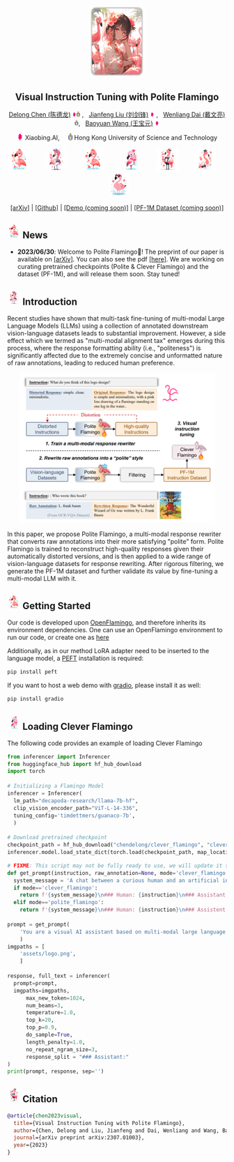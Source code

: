 
<div align="center">
  <img src="assets/main_logo.png" alt="Logo" width="128">

## Visual Instruction Tuning with Polite Flamingo

[Delong Chen (陈德龙)](https://chendelong.world/)
<img src="assets/xiaobing_logo.jpg" alt="Logo" width="10"><img src="assets/hkust_logo.png" alt="Logo" width="8"> , &nbsp; 
[Jianfeng Liu (刘剑锋)](https://www.linkedin.com/in/jianfeng-liu-9539897b/) 
<img src="assets/xiaobing_logo.jpg" alt="Logo" width="10"> , &nbsp; 
[Wenliang Dai (戴文亮)](https://wenliangdai.github.io/)
<img src="assets/hkust_logo.png" alt="Logo" width="8">, &nbsp; 
[Baoyuan Wang (王宝元)](https://sites.google.com/site/zjuwby/) 
<img src="assets/xiaobing_logo.jpg" alt="Logo" width="10">

<img src="assets/xiaobing_logo.jpg" alt="Logo" width="15"> Xiaobing.AI, &nbsp; &nbsp; 
<img src="assets/hkust_logo.png" alt="Logo" width="10"> Hong Kong University of Science and Technology



<div align="center">
<img src="assets/flamingo (1).png" alt="Logo" width="50"> &nbsp; &nbsp; &nbsp; &nbsp; 
<img src="assets/flamingo (2).png" alt="Logo" width="50"> &nbsp; &nbsp; &nbsp; &nbsp; 
<img src="assets/flamingo (3).png" alt="Logo" width="50"> &nbsp; &nbsp; &nbsp; &nbsp; 
<img src="assets/flamingo (4).png" alt="Logo" width="50"> &nbsp; &nbsp; &nbsp; &nbsp; 
<img src="assets/flamingo (5).png" alt="Logo" width="50"> &nbsp; &nbsp; &nbsp; &nbsp; 
<img src="assets/flamingo (6).png" alt="Logo" width="50"> &nbsp; &nbsp; &nbsp; &nbsp;  
<img src="assets/flamingo (7).png" alt="Logo" width="50">
</div>


[[arXiv]](https://arxiv.org/abs/2307.01003) | 
[[Github]](https://github.com/ChenDelong1999/polite_flamingo) | 
[[Demo (coming soon)]]() |
[[PF-1M Dataset (coming soon)]]()

</div>



## <img src="assets/flamingo (1).png" alt="Logo" width="30"> News 

- **2023/06/30**: Welcome to Polite Flamingo🦩! The preprint of our paper is available on [[arXiv]](https://arxiv.org/abs/2307.01003). You can also see the pdf [[here]](./assets/Visual_Instruction_Tuning_with_Polite_Flamingo.pdf). We are working on curating pretrained checkpoints (Polite & Clever Flamingo) and the dataset (PF-1M), and will release them soon. Stay tuned!


## <img src="assets/flamingo (2).png" alt="Logo" width="30"> Introduction


Recent studies have shown that multi-task fine-tuning of multi-modal Large Language Models (LLMs) using a collection of annotated downstream vision-language datasets leads to substantial improvement. However, a side effect which we termed as "multi-modal alignment tax" emerges during this process, where the response formatting ability (i.e., "politeness") is significantly affected due to the extremely concise and unformatted nature of raw annotations, leading to reduced human preference. 

<p align="center"><img src="./assets/polite_clever_pipeline.png" alt="teaser" width="450"></p>

In this paper, we propose Polite Flamingo, a multi-modal response rewriter that converts raw annotations into their more satisfying "polite" form. Polite Flamingo is trained to reconstruct high-quality responses given their automatically distorted versions, and is then applied to a wide range of vision-language datasets for response rewriting. After rigorous filtering, we generate the PF-1M dataset and further validate its value by fine-tuning a multi-modal LLM with it.

<!-- The resulting multi-modal LLM has the following features:
- clever, polite
- multi-turn multi-image conversation,multi-image reasoning
- ... -->



## <img src="assets/flamingo (3).png" alt="Logo" width="30"> Getting Started

Our code is developed upon [OpenFlamingo](https://github.com/mlfoundations/open_flamingo), and therefore inherits its environment dependencies. One can use an OpenFlamingo environment to run our code, or create one as [here](https://github.com/mlfoundations/open_flamingo#installation)

Additionally, as in our method LoRA adapter need to be inserted to the language model, a [PEFT](https://github.com/huggingface/peft) installation is required:

```bash
pip install peft
```

If you want to host a web demo with [gradio](https://www.gradio.app/), please install it as well:

```bash
pip install gradio
```


## <img src="assets/flamingo (4).png" alt="Logo" width="30"> Loading Clever Flamingo

The following code provides an example of loading Clever Flamingo

```python
from inferencer import Inferencer
from huggingface_hub import hf_hub_download
import torch

# Initializing a Flamingo Model
inferencer = Inferencer(
  lm_path="decapoda-research/llama-7b-hf",
  clip_vision_encoder_path="ViT-L-14-336",
  tuning_config='timdettmers/guanaco-7b',
  )

# Download pretrained checkpoint
checkpoint_path = hf_hub_download("chendelong/clever_flamingo", "clever_flamingo.pt")
inferencer.model.load_state_dict(torch.load(checkpoint_path, map_location="cpu"), strict=False)
```

```python
# FIXME: This script may not be fully ready to use, we will update it soon if bug occured
def get_prompt(instruction, raw_annotation=None, mode='clever_flamingo'):
  system_message = 'A chat between a curious human and an artificial intelligence assistant. The assistant gives helpful, detailed, and polite answers to the user\'s questions.'
  if mode=='clever_flamingo':
    return f'{system_message}\n### Human: {instruction}\n### Assistant: '
  elif mode=='polite_flamingo':
    return f'{system_message}\n### Human: {instruction}\n### Assistent: (Drafted Response): {raw_annotation}\n (Revised Response): '

prompt = get_prompt(
    'You are a visual AI assistant based on multi-modal large language model. Your name is given to be Clever Flamingo, and this image is your logo. What do you think about your name? Do you like your logo? <image><|endofchunk|>'
    )
imgpaths = [
    'assets/logo.png',
    ]

response, full_text = inferencer(
  prompt=prompt,
  imgpaths=imgpaths,
      max_new_token=1024, 
      num_beams=3, 
      temperature=1.0,
      top_k=20, 
      top_p=0.9, 
      do_sample=True, 
      length_penalty=1.0, 
      no_repeat_ngram_size=3,
      response_split = "### Assistant:"
)
print(prompt, response, sep='')
```

## <img src="assets/flamingo (5).png" alt="Logo" width="30"> Citation

```bibtex
@article{chen2023visual,
  title={Visual Instruction Tuning with Polite Flamingo},
  author={Chen, Delong and Liu, Jianfeng and Dai, Wenliang and Wang, Baoyuan},
  journal={arXiv preprint arXiv:2307.01003},
  year={2023}
}
```